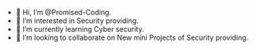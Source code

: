 - 👋 Hi, I’m @Promised-Coding.
- 👀 I’m interested in Security providing.
- 🌱 I’m currently learning Cyber security.
- 💞️ I’m looking to collaborate on New mini Projects of Security providing.

